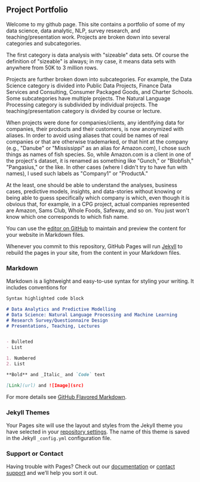 ## Project Portfolio

Welcome to my github page. This site contains a portfolio of some of my data science, data analytic, NLP, survey research, and teaching/presentation work. Projects are broken down into several categories and subcategories. 

The first category is data analysis with "sizeable" data sets. Of course the definition of "sizeable" is always; in my case, it means data sets with anywhere from 50K to 3 million rows. 

Projects are further broken down into subcategories. For example, the Data Science category is divided into Public Data Projects, Finance Data Services and Consulting, Consumer Packaged Goods, and Charter Schools. Some subcategories have multiple projects. The Natural Language Processing category is subdivided by individual projects. The teaching/presentation category is divided by course or lecture.

When projects were done for companies/clients, any identifying data for companies, their products and their customers, is now anonymized with aliases. In order to avoid using aliases that could be names of real companies or that are otherwise trademarked, or that hint at the company (e.g., "Danube" or "Mississippi" as an alias for Amazon.com), I chose such things as names of fish species. So, while Amazon.com is a client in one of the project's dataset, it is renamed as something like "Gunch," or "Blobfish," "Pangasius," or the like. In other cases (where I didn't try to have fun with names), I used such labels as "Company1" or "ProductA." 

At the least, one should be able to understand the analyses, business cases, predictive models, insights, and data-stories without knowing or being able to guess specifically which company is which, even though it is obvious that, for example, in a CPG project,  actual companies represented are Amazon, Sams Club, Whole Foods, Safeway, and so on. You just won't know which one corresponds to which fish name.
     
You can use the [editor on GitHub](https://github.com/ekimerab/Michael-E-Bare/edit/master/index.md) to maintain and preview the content for your website in Markdown files.

Whenever you commit to this repository, GitHub Pages will run [Jekyll](https://jekyllrb.com/) to rebuild the pages in your site, from the content in your Markdown files.

### Markdown

Markdown is a lightweight and easy-to-use syntax for styling your writing. It includes conventions for

```markdown
Syntax highlighted code block

# Data Analytics and Predictive Modelling
# Data Science: Natural Language Processing and Machine Learning
# Research Survey/Questionnaire Design 
# Presentations, Teaching, Lectures


- Bulleted
- List

1. Numbered
2. List

**Bold** and _Italic_ and `Code` text

[Link](url) and ![Image](src)
```

For more details see [GitHub Flavored Markdown](https://guides.github.com/features/mastering-markdown/).

### Jekyll Themes

Your Pages site will use the layout and styles from the Jekyll theme you have selected in your [repository settings](https://github.com/ekimerab/Michael-E-Bare/settings). The name of this theme is saved in the Jekyll `_config.yml` configuration file.

### Support or Contact

Having trouble with Pages? Check out our [documentation](https://help.github.com/categories/github-pages-basics/) or [contact support](https://github.com/contact) and we’ll help you sort it out.

